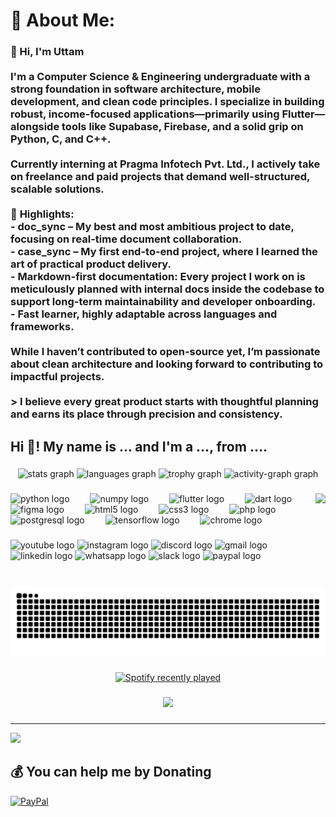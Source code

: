 # 💫 About Me:
### 👋 Hi, I'm Uttam<br><br>I'm a Computer Science & Engineering undergraduate with a strong foundation in software architecture, mobile development, and clean code principles. I specialize in building robust, income-focused applications—primarily using Flutter—alongside tools like Supabase, Firebase, and a solid grip on Python, C, and C++.<br><br>Currently interning at **Pragma Infotech Pvt. Ltd.**, I actively take on freelance and paid projects that demand well-structured, scalable solutions.<br><br>📌 **Highlights**:<br>- **doc_sync** – My best and most ambitious project to date, focusing on real-time document collaboration.<br>- **case_sync** – My first end-to-end project, where I learned the art of practical product delivery.<br>- Markdown-first documentation: Every project I work on is meticulously planned with internal docs inside the codebase to support long-term maintainability and developer onboarding.<br>- Fast learner, highly adaptable across languages and frameworks.<br><br>While I haven’t contributed to open-source yet, I’m passionate about clean architecture and looking forward to contributing to impactful projects.<br><br>> I believe every great product starts with thoughtful planning and earns its place through precision and consistency.<br>


<h2 align="left">Hi 👋! My name is ... and I'm a ..., from ....</h2>

###

<div align="center">
  <img src="https://github-readme-stats.vercel.app/api?username=UTTAM-VAGHASIA&hide_title=false&hide_rank=false&show_icons=true&include_all_commits=true&count_private=true&disable_animations=false&theme=dracula&locale=en&hide_border=false&order=1" height="150" alt="stats graph"  />
  <img src="https://github-readme-stats.vercel.app/api/top-langs?username=UTTAM-VAGHASIA&locale=en&hide_title=false&layout=compact&card_width=320&langs_count=5&theme=onedark&hide_border=false&order=2" height="150" alt="languages graph"  />
  <img src="https://github-profile-trophy.vercel.app?username=UTTAM-VAGHASIA&theme=dracula&column=-1&row=1&margin-w=8&margin-h=8&no-bg=false&no-frame=false&order=4" height="150" alt="trophy graph"  />
  <img src="https://github-readme-activity-graph.vercel.app/graph?username=UTTAM-VAGHASIA&radius=16&theme=react&area=true&order=5" height="300" alt="activity-graph graph"  />
</div>

###

<img align="right" height="150" src="https://i.imgflip.com/65efzo.gif"  />

###

<div align="left">
  <img src="https://cdn.jsdelivr.net/gh/devicons/devicon/icons/python/python-original.svg" height="34" alt="python logo"  />
  <img width="25" />
  <img src="https://cdn.jsdelivr.net/gh/devicons/devicon/icons/numpy/numpy-original.svg" height="34" alt="numpy logo"  />
  <img width="25" />
  <img src="https://cdn.jsdelivr.net/gh/devicons/devicon/icons/flutter/flutter-original.svg" height="34" alt="flutter logo"  />
  <img width="25" />
  <img src="https://cdn.jsdelivr.net/gh/devicons/devicon/icons/dart/dart-original.svg" height="34" alt="dart logo"  />
  <img width="25" />
  <img src="https://cdn.jsdelivr.net/gh/devicons/devicon/icons/figma/figma-original.svg" height="34" alt="figma logo"  />
  <img width="25" />
  <img src="https://cdn.jsdelivr.net/gh/devicons/devicon/icons/html5/html5-original.svg" height="34" alt="html5 logo"  />
  <img width="25" />
  <img src="https://cdn.jsdelivr.net/gh/devicons/devicon/icons/css3/css3-original.svg" height="34" alt="css3 logo"  />
  <img width="25" />
  <img src="https://cdn.jsdelivr.net/gh/devicons/devicon/icons/php/php-original.svg" height="34" alt="php logo"  />
  <img width="25" />
  <img src="https://cdn.jsdelivr.net/gh/devicons/devicon/icons/postgresql/postgresql-original.svg" height="34" alt="postgresql logo"  />
  <img width="25" />
  <img src="https://cdn.jsdelivr.net/gh/devicons/devicon/icons/tensorflow/tensorflow-original.svg" height="34" alt="tensorflow logo"  />
  <img width="25" />
  <img src="https://cdn.jsdelivr.net/gh/devicons/devicon/icons/chrome/chrome-original.svg" height="34" alt="chrome logo"  />
</div>

###

<div align="left">
  <img src="https://img.shields.io/static/v1?message=Youtube&logo=youtube&label=&color=FF0000&logoColor=white&labelColor=&style=flat" height="35" alt="youtube logo"  />
  <img src="https://img.shields.io/static/v1?message=Instagram&logo=instagram&label=&color=E4405F&logoColor=white&labelColor=&style=flat" height="35" alt="instagram logo"  />
  <img src="https://img.shields.io/static/v1?message=Discord&logo=discord&label=&color=7289DA&logoColor=white&labelColor=&style=flat" height="35" alt="discord logo"  />
  <img src="https://img.shields.io/static/v1?message=Gmail&logo=gmail&label=&color=D14836&logoColor=white&labelColor=&style=flat" height="35" alt="gmail logo"  />
  <img src="https://img.shields.io/static/v1?message=LinkedIn&logo=linkedin&label=&color=0077B5&logoColor=white&labelColor=&style=flat" height="35" alt="linkedin logo"  />
  <img src="https://img.shields.io/static/v1?message=Whatsapp&logo=whatsapp&label=&color=25D366&logoColor=white&labelColor=&style=flat" height="35" alt="whatsapp logo"  />
  <img src="https://img.shields.io/static/v1?message=Slack&logo=slack&label=&color=4A154B&logoColor=white&labelColor=&style=flat" height="35" alt="slack logo"  />
  <img src="https://img.shields.io/static/v1?message=PayPal&logo=paypal&label=&color=00457C&logoColor=white&labelColor=&style=flat" height="35" alt="paypal logo"  />
</div>

###

<br clear="both">

<img src="https://raw.githubusercontent.com/UTTAM-VAGHASIA/UTTAM-VAGHASIA/output/snake.svg" alt="Snake animation" />

###

<div align="center">
  <a href="https://open.spotify.com/user/dbpuki28q5vvz3lbrn70vl45u">
    <img src="https://spotify-recently-played-readme.vercel.app/api?user=dbpuki28q5vvz3lbrn70vl45u&count=4" alt="Spotify recently played"  />
  </a>
</div>

###

<div align="center">
  <img src="https://profile-counter.glitch.me/UTTAM-VAGHASIA/count.svg?"  />
</div>

###

---
[![](https://visitcount.itsvg.in/api?id=UTTAM-VAGHASIA&icon=10&color=13)](https://visitcount.itsvg.in)

  ## 💰 You can help me by Donating
  [![PayPal](https://img.shields.io/badge/PayPal-00457C?style=for-the-badge&logo=paypal&logoColor=white)](https://paypal.me/paypal.me/theUttamVaghasia) 

  
<!-- Proudly created with GPRM ( https://gprm.itsvg.in ) -->
